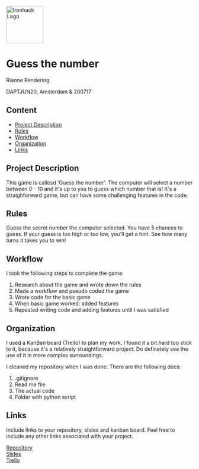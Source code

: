 <img src="https://bit.ly/2VnXWr2" alt="Ironhack Logo" width="100"/>

# Guess the number
Rianne Rendering

DAPTJUN20, Amsterdam & 200717

## Content
- [Project Description](#project-description)
- [Rules](#rules)
- [Workflow](#workflow)
- [Organization](#organization)
- [Links](#links)

## Project Description
This game is callesd 'Guess the number'. The computer will select a number between 0 - 10 and it's up to you to guess which number that is! It's a straighforward game, but can have some challenging features in the code.

## Rules
Guess the secret number the computer selected. You have 5 chances to guess. If your guess is too high or too low, you'll get a hint. See how many turns it takes you to win!

## Workflow
I took the following steps to complete the game:
1. Research about the game and wrote down the rules
2. Made a workflow and pseudo coded the game
3. Wrote code for the basic game
4. When basic game worked: added features
5. Repeated writing code and adding features until I was satisfied

## Organization
I used a KanBan board (Trello) to plan my work. I found it a bit hard too stick to it, because it's a relatively straightforward project. Do definetely see the use of it in more complex surroundings. 

I cleaned my repository when I was done. There are the following docs:
1. .gitignore
2. Read me file
4. The actual code
3. Folder with python script

## Links
Include links to your repository, slides and kanban board. Feel free to include any other links associated with your project.

[Repository](https://github.com/Rianne89/project1)  
[Slides](https://slides.com/)  
[Trello](https://trello.com/b/O44dFmHP/project-1-rianne)
